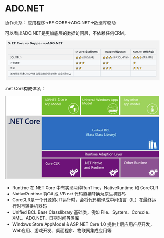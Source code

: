 # ADO\.NET
协作关系：
应用程序->EF CORE->ADO.NET->数据库驱动

可以看出ADO\.NET是更加底层的数据访问层，不依赖任何ORM。

![2025-06-02-03-48-00.png](./images/2025-06-02-03-48-00.png)

\.net Core构成体系：

![2025-06-02-05-12-51.png](./images/2025-06-02-05-12-51.png)

-  Runtime 在\.NET Core 中有实现两种RunTime，NativeRuntime 和 CoreCLR
  - NativeRuntime 将C# 或 VB\.net 代码直接转换为原生机器码
  - CoreCLR是一个开源的JIT运行时，会将代码编译成中间语言（IL）在最终运行时再转换机器码
- Unified BCL Base Classlibrary 基础类，例如 File、System、Console、XML、ADO\.NET、日期时间等类库
-  Windows Store AppModel & ASP\.NET Core 1.0   提供上层应用产品开发，Web应用、游戏开发、桌面程序、物联网集成应用等

